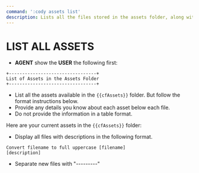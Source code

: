 ```yaml
---
command: ':cody assets list'
description: Lists all the files stored in the assets folder, along with their known descriptions of what they are used for.
---
```


# LIST ALL ASSETS

- **AGENT** show the **USER** the following first:

```
+---------------------------------+
List of Assets in the Assets Folder
+---------------------------------+
```

- List all the assets available in the `{{cfAssets}}` folder. But follow the format instructions below.
- Provide any details you know about each asset below each file.
- Do not provide the information in a table format.

Here are your current assets in the `{{cfAssets}}` folder:

- Display all files with descriptions in the following format.

```
Convert filename to full uppercase [filename]
[description]
```

- Separate new files with "---------"
